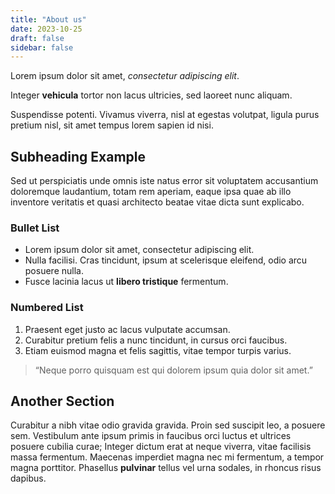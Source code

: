 ```yaml
---
title: "About us"
date: 2023-10-25
draft: false
sidebar: false
---
```


Lorem ipsum dolor sit amet, *consectetur adipiscing elit*.

Integer **vehicula** tortor non lacus ultricies, sed laoreet nunc aliquam.

Suspendisse potenti. Vivamus viverra, nisl at egestas volutpat, ligula purus pretium nisl, sit amet tempus lorem sapien id nisi.

## Subheading Example

Sed ut perspiciatis unde omnis iste natus error sit voluptatem accusantium doloremque laudantium,
totam rem aperiam, eaque ipsa quae ab illo inventore veritatis et quasi architecto beatae vitae dicta sunt explicabo.

### Bullet List

- Lorem ipsum dolor sit amet, consectetur adipiscing elit.
- Nulla facilisi. Cras tincidunt, ipsum at scelerisque eleifend, odio arcu posuere nulla.
- Fusce lacinia lacus ut **libero tristique** fermentum.

### Numbered List

1. Praesent eget justo ac lacus vulputate accumsan.
2. Curabitur pretium felis a nunc tincidunt, in cursus orci faucibus.
3. Etiam euismod magna et felis sagittis, vitae tempor turpis varius.

> “Neque porro quisquam est qui dolorem ipsum quia dolor sit amet.”

## Another Section

Curabitur a nibh vitae odio gravida gravida. Proin sed suscipit leo, a posuere sem.
Vestibulum ante ipsum primis in faucibus orci luctus et ultrices posuere cubilia curae;
Integer dictum erat at neque viverra, vitae facilisis massa fermentum.
Maecenas imperdiet magna nec mi fermentum, a tempor magna porttitor.
Phasellus **pulvinar** tellus vel urna sodales, in rhoncus risus dapibus.
